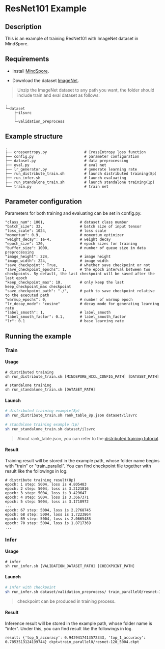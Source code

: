 # ResNet101 Example
 
## Description
 
This is an example of training ResNet101 with ImageNet dataset in MindSpore.

## Requirements

- Install [MindSpore](https://www.mindspore.cn/install/en).

- Download the dataset [ImageNet](http://image-net.org/download).
 
> Unzip the ImageNet dataset to any path you want, the folder should include train and eval dataset as follows:
 
```
.
└─dataset
    ├─ilsvrc
    │
    └─validation_preprocess
```

## Example structure
 
```shell
.
├── crossentropy.py                 # CrossEntropy loss function
├── config.py                       # parameter configuration
├── dataset.py                      # data preprocessing
├── eval.py                         # eval net
├── lr_generator.py                 # generate learning rate
├── run_distribute_train.sh         # launch distributed training(8p)
├── run_infer.sh                    # launch evaluating
├── run_standalone_train.sh         # launch standalone training(1p)
└── train.py                        # train net
```
 
## Parameter configuration
 
Parameters for both training and evaluating can be set in config.py.
 
```
"class_num": 1001,                # dataset class number
"batch_size": 32,                 # batch size of input tensor
"loss_scale": 1024,               # loss scale
"momentum": 0.9,                  # momentum optimizer
"weight_decay": 1e-4,             # weight decay
"epoch_size": 120,                # epoch sizes for training
"buffer_size": 1000,              # number of queue size in data preprocessing
"image_height": 224,              # image height
"image_width": 224,               # image width
"save_checkpoint": True,          # whether save checkpoint or not
"save_checkpoint_epochs": 1,      # the epoch interval between two checkpoints. By default, the last checkpoint will be saved after the last epoch
"keep_checkpoint_max": 10,        # only keep the last keep_checkpoint_max checkpoint
"save_checkpoint_path": "./",     # path to save checkpoint relative to the executed path
"warmup_epochs": 0,               # number of warmup epoch
"lr_decay_mode": "cosine"         # decay mode for generating learning rate
"label_smooth": 1,                # label_smooth
"label_smooth_factor": 0.1,       # label_smooth_factor
"lr": 0.1                         # base learning rate
```

## Running the example

### Train
 
#### Usage

```
# distributed training
sh run_distribute_train.sh [MINDSPORE_HCCL_CONFIG_PATH] [DATASET_PATH]
 
# standalone training
sh run_standalone_train.sh [DATASET_PATH]
```
 
#### Launch
 
```bash
# distributed training example(8p)
sh run_distribute_train.sh rank_table_8p.json dataset/ilsvrc
 
# standalone training example（1p）
sh run_standalone_train.sh dataset/ilsvrc
```
 
> About rank_table.json, you can refer to the [distributed training tutorial](https://www.mindspore.cn/tutorial/en/master/advanced_use/distributed_training.html).

#### Result
 
Training result will be stored in the example path, whose folder name begins with "train" or "train_parallel". You can find checkpoint file together with result like the followings in log.

 
```
# distribute training result(8p)
epoch: 1 step: 5004, loss is 4.805483
epoch: 2 step: 5004, loss is 3.2121816
epoch: 3 step: 5004, loss is 3.429647
epoch: 4 step: 5004, loss is 3.3667371
epoch: 5 step: 5004, loss is 3.1718972
...
epoch: 67 step: 5004, loss is 2.2768745
epoch: 68 step: 5004, loss is 1.7223864
epoch: 69 step: 5004, loss is 2.0665488
epoch: 70 step: 5004, loss is 1.8717369
...
```

### Infer
 
#### Usage
 
```
# infer
sh run_infer.sh [VALIDATION_DATASET_PATH] [CHECKPOINT_PATH]
```
 
#### Launch
 
```bash
# infer with checkpoint
sh run_infer.sh dataset/validation_preprocess/ train_parallel0/resnet-120_5004.ckpt

```
 
> checkpoint can be produced in training process.
 

#### Result
 
Inference result will be stored in the example path, whose folder name is "infer". Under this, you can find result like the followings in log.
 
```
result: {'top_5_accuracy': 0.9429417413572343, 'top_1_accuracy': 0.7853513124199744} ckpt=train_parallel0/resnet-120_5004.ckpt
```
